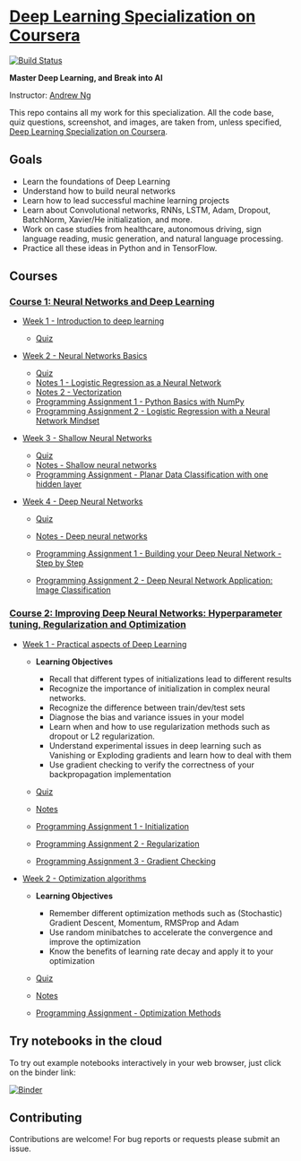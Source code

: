 # [Deep Learning Specialization on Coursera](https://www.coursera.org/specializations/deep-learning)
[![Build Status](https://travis-ci.org/andersy005/deep-learning-specialization-coursera.svg?branch=master)](https://travis-ci.org/andersy005/deep-learning-specialization-coursera)


**Master Deep Learning, and Break into AI**

Instructor: [Andrew Ng](http://www.andrewng.org/)

This repo contains all my work for this specialization. All the code base, quiz questions, screenshot, and images, are taken from, unless specified, [Deep Learning Specialization on Coursera](https://www.coursera.org/specializations/deep-learning).
## Goals
- Learn the foundations of Deep Learning
- Understand how to build neural networks
- Learn how to lead successful machine learning projects
- Learn about Convolutional networks, RNNs, LSTM, Adam, Dropout, BatchNorm, Xavier/He initialization, and more.
- Work on case studies from healthcare, autonomous driving, sign language reading, music generation, and natural language processing.
- Practice all these ideas in Python and in TensorFlow.


## Courses
### [Course 1: Neural Networks and Deep Learning](https://github.com/andersy005/deep-learning-specialization/tree/master/01-Neural-Networks-and-Deep-Learning)
  - [Week 1 - Introduction to deep learning
](https://github.com/andersy005/deep-learning-specialization-coursera/tree/master/01-Neural-Networks-and-Deep-Learning/week1)
    - [Quiz](https://github.com/andersy005/deep-learning-specialization-coursera/blob/master/01-Neural-Networks-and-Deep-Learning/week1/quiz1.pdf)
  - [Week 2 - Neural Networks Basics](https://github.com/andersy005/deep-learning-specialization-coursera/tree/master/01-Neural-Networks-and-Deep-Learning/week2)
    - [Quiz](https://github.com/andersy005/deep-learning-specialization-coursera/blob/master/01-Neural-Networks-and-Deep-Learning/week2/quiz.pdf)
    - [Notes 1 - Logistic Regression as a Neural Network](https://github.com/andersy005/deep-learning-specialization-coursera/blob/master/01-Neural-Networks-and-Deep-Learning/week2/01-Logistic-Regression-as-a-Neural-Network.ipynb)
    - [Notes 2 - Vectorization](https://github.com/andersy005/deep-learning-specialization-coursera/blob/master/01-Neural-Networks-and-Deep-Learning/week2/02-vectorization.ipynb)
    - [Programming Assignment 1 - Python Basics with NumPy](https://github.com/andersy005/deep-learning-specialization-coursera/blob/master/01-Neural-Networks-and-Deep-Learning/week2/Programming-Assignments/Python%2BBasics%2BWith%2BNumpy%2Bv2.ipynb)
    - [Programming Assignment 2 - Logistic Regression with a Neural Network Mindset](https://github.com/andersy005/deep-learning-specialization-coursera/blob/master/01-Neural-Networks-and-Deep-Learning/week2/Programming-Assignments/Logistic%2BRegression%2Bwith%2Ba%2BNeural%2BNetwork%2Bmindset%2Bv3.ipynb)
    
  - [Week 3 - Shallow Neural Networks](https://github.com/andersy005/deep-learning-specialization-coursera/tree/master/01-Neural-Networks-and-Deep-Learning/week3)
    - [Quiz](https://github.com/andersy005/deep-learning-specialization-coursera/blob/master/01-Neural-Networks-and-Deep-Learning/week3/quiz.pdf)
    - [Notes - Shallow neural networks](https://github.com/andersy005/deep-learning-specialization-coursera/blob/master/01-Neural-Networks-and-Deep-Learning/week3/shallow-neural-network.ipynb)
    - [Programming Assignment - Planar Data Classification with one hidden layer](https://github.com/andersy005/deep-learning-specialization-coursera/blob/master/01-Neural-Networks-and-Deep-Learning/week3/Programming%20Assignments/Planar%2Bdata%2Bclassification%2Bwith%2Bone%2Bhidden%2Blayer%2Bv2.ipynb)
      
  - [Week 4 - Deep Neural Networks](https://github.com/andersy005/deep-learning-specialization-coursera/tree/master/01-Neural-Networks-and-Deep-Learning/week3)
    - [Quiz](https://github.com/andersy005/deep-learning-specialization-coursera/blob/master/01-Neural-Networks-and-Deep-Learning/week4/quiz.pdf)
    - [Notes - Deep neural networks](https://github.com/andersy005/deep-learning-specialization-coursera/blob/master/01-Neural-Networks-and-Deep-Learning/week4/deep-neural-networks.ipynb)
    - [Programming Assignment 1 - Building your Deep Neural Network - Step by Step](https://github.com/andersy005/deep-learning-specialization-coursera/blob/master/01-Neural-Networks-and-Deep-Learning/week4/Programming%20Assignments/Building%20your%20Deep%20Neural%20Network%20-%20Step%20by%20Step/Building%2Byour%2BDeep%2BNeural%2BNetwork%2B-%2BStep%2Bby%2BStep%2Bv3.ipynb)
    
     - [Programming Assignment 2 - Deep Neural Network Application: Image Classification](https://github.com/andersy005/deep-learning-specialization-coursera/blob/master/01-Neural-Networks-and-Deep-Learning/week4/Programming%20Assignments/Deep%20Neural%20Network%20Application:%20Image%20Classification/Deep%2BNeural%2BNetwork%2B-%2BApplication%2Bv3.ipynb)
    
    
    
### [Course 2: Improving Deep Neural Networks: Hyperparameter tuning, Regularization and Optimization](https://github.com/andersy005/deep-learning-specialization-coursera/tree/master/02-Improving-Deep-Neural-Networks)

- [Week 1 - Practical aspects of Deep Learning](https://github.com/andersy005/deep-learning-specialization-coursera/tree/master/02-Improving-Deep-Neural-Networks/week1)

  - **Learning Objectives**

    - Recall that different types of initializations lead to different results
    - Recognize the importance of initialization in complex neural networks.
    - Recognize the difference between train/dev/test sets
    - Diagnose the bias and variance issues in your model
    - Learn when and how to use regularization methods such as dropout or L2 regularization.
    - Understand experimental issues in deep learning such as Vanishing or Exploding gradients and learn how to deal with them
    - Use gradient checking to verify the correctness of your backpropagation implementation

  - [Quiz](https://github.com/andersy005/deep-learning-specialization-coursera/blob/master/02-Improving-Deep-Neural-Networks/week1/quiz.pdf)

  - [Notes](https://github.com/andersy005/deep-learning-specialization-coursera/blob/master/02-Improving-Deep-Neural-Networks/week1/Practical-aspects-of-Deep-Learning.ipynb)

  - [Programming Assignment 1 - Initialization](https://github.com/andersy005/deep-learning-specialization-coursera/blob/master/02-Improving-Deep-Neural-Networks/week1/Programming-Assignments/Initialization/Initialization.ipynb)

  - [Programming Assignment 2 - Regularization](https://github.com/andersy005/deep-learning-specialization-coursera/blob/master/02-Improving-Deep-Neural-Networks/week1/Programming-Assignments/Regularization/Regularization.ipynb)

  - [Programming Assignment 3 - Gradient Checking](https://github.com/andersy005/deep-learning-specialization-coursera/blob/master/02-Improving-Deep-Neural-Networks/week1/Programming-Assignments/Gradient%20Checking/Gradient%2BChecking.ipynb)
  
- [Week 2 - Optimization algorithms](https://github.com/andersy005/deep-learning-specialization-coursera/tree/master/02-Improving-Deep-Neural-Networks/week2)

  - **Learning Objectives**

    - Remember different optimization methods such as (Stochastic) Gradient Descent, Momentum, RMSProp and Adam
    - Use random minibatches to accelerate the convergence and improve the optimization
    - Know the benefits of learning rate decay and apply it to your optimization
    
  - [Quiz](https://github.com/andersy005/deep-learning-specialization-coursera/blob/master/02-Improving-Deep-Neural-Networks/week2/quiz.pdf)
  - [Notes](https://github.com/andersy005/deep-learning-specialization-coursera/blob/master/02-Improving-Deep-Neural-Networks/week2/optimization-algoritihms.ipynb)
  - [Programming Assignment - Optimization Methods](https://github.com/andersy005/deep-learning-specialization-coursera/blob/master/02-Improving-Deep-Neural-Networks/week2/Programming-Assignments/Optimization%2Bmethods.ipynb)

## Try notebooks in the cloud

To try out example notebooks interactively in your web browser, just click on the binder link:

[![Binder](https://i.imgur.com/xzKbKkP.png)](https://mybinder.org/v2/gh/andersy005/deep-learning-specialization-coursera/master)


## Contributing

Contributions are welcome! For bug reports or requests please submit an issue.